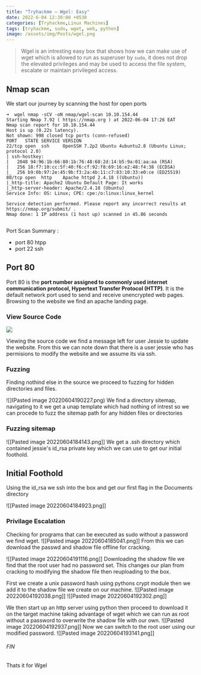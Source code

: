 ```yaml
---
title: "Tryhackme — Wgel: Easy"
date: 2022-6-04 12:30:00 +0530
categories: [Tryhackme,Linux Machines]
tags: [tryhackme, sudo, wget, web, python]
image: /assets/img/Posts/wgel.png
---
```


> Wgel is an intresting easy box that shows how we can make use of wget  which is allowed to run as superuser by `sudo`, it does not drop the elevated privileges and may be used to access the file system, escalate or maintain privileged access.

## Nmap scan
We start our journey by scanning the host for open ports
```shell
➜  wgel nmap -sCV -oN nmap/wgel-scan 10.10.154.44
Starting Nmap 7.92 ( https://nmap.org ) at 2022-06-04 17:26 EAT
Nmap scan report for 10.10.154.44
Host is up (0.22s latency).
Not shown: 998 closed tcp ports (conn-refused)
PORT   STATE SERVICE VERSION
22/tcp open  ssh     OpenSSH 7.2p2 Ubuntu 4ubuntu2.8 (Ubuntu Linux; protocol 2.0)
| ssh-hostkey: 
|   2048 94:96:1b:66:80:1b:76:48:68:2d:14:b5:9a:01:aa:aa (RSA)
|   256 18:f7:10:cc:5f:40:f6:cf:92:f8:69:16:e2:48:f4:38 (ECDSA)
|_  256 b9:0b:97:2e:45:9b:f3:2a:4b:11:c7:83:10:33:e0:ce (ED25519)
80/tcp open  http    Apache httpd 2.4.18 ((Ubuntu))
|_http-title: Apache2 Ubuntu Default Page: It works
|_http-server-header: Apache/2.4.18 (Ubuntu)
Service Info: OS: Linux; CPE: cpe:/o:linux:linux_kernel

Service detection performed. Please report any incorrect results at https://nmap.org/submit/ .
Nmap done: 1 IP address (1 host up) scanned in 45.86 seconds


```
Port Scan Summary :
- port 80    htpp
- port 22    ssh


## Port 80
Port 80 is the **port number assigned to commonly used internet communication protocol, Hypertext Transfer Protocol (HTTP)**. It is the default network port used to send and receive unencrypted web pages.
Browsing to the website we find an apache landing page.
### View Source Code
![](/assets/img/Posts/wget-img/source.png)

Viewing the source code we find a message left for user Jessie to update the website. From this we can note down that there is a user jessie who has permisions to modify the website and we assume its via ssh. 

### Fuzzing
Finding nothind else in the source we proceed to fuzzing for  hidden directories and files.

![](Pasted image 20220604190227.png)
We find a directory sitemap, navigating to it we get a  unap template which had nothing of intrest so we can procede to fuzz the sitemap path for any hidden files or directories

### Fuzzing sitemap
![[Pasted image 20220604184143.png]]
We get a .ssh directory which contained jessie's id_rsa private key which we can use to get our initial foothold.

## Initial Foothold
Using the id_rsa we ssh into the box and get our first flag in the Documents directory

![[Pasted image 20220604184923.png]]

### Privilage Escalation
Checking for programs that can be executed as sudo without a password we find wget.
![[Pasted image 20220604185041.png]]
From this we can download the passwd and shadow file offline for cracking.

![[Pasted image 20220604191116.png]]
Downloading the shadow file we find that the root user had no password set. This changes our plan from cracking to modifying the shadow file then reuploading to the box.

First we create a unix password hash using pythons crypt module then we add it to the shadow file we create on our machine.
![[Pasted image 20220604192038.png]]
![[Pasted image 20220604192302.png]]

We then start up an http server using python then proceed to download it on the target machine taking advantage of wget which we can run as root without a password to overwrite the shadow file with our own.
![[Pasted image 20220604192937.png]]
Now we can switch to the root user using our modified password.
![[Pasted image 20220604193141.png]]

###### FIN
Thats it for Wgel 
